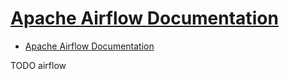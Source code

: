 # [Apache Airflow Documentation](https://airflow.readthedocs.io/en/latest/)

- [Apache Airflow Documentation](#apache-airflow-documentation)













TODO airflow